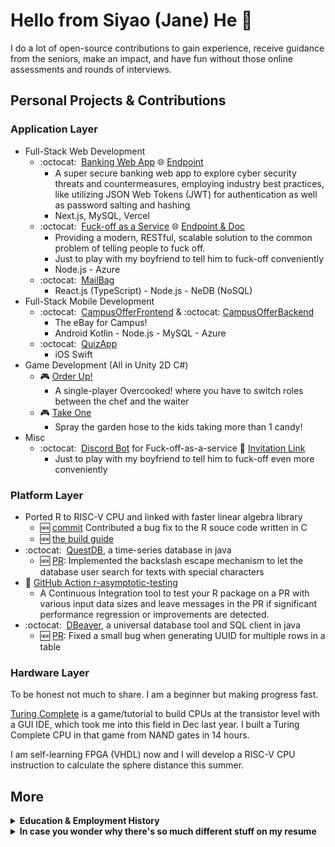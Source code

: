 # Hello from Siyao (Jane) He :wave:
I do a lot of open-source contributions to gain experience, receive guidance from the seniors, make an impact, and have fun without those online assessments and rounds of interviews.
## Personal Projects & Contributions
### Application Layer
* Full-Stack Web Development
  * :octocat:&nbsp; [Banking Web App](https://github.com/shuguang-lv/bank) :globe_with_meridians: [Endpoint](https://bank-liart-five.vercel.app/)
    * A super secure banking web app to explore cyber security threats and countermeasures, employing industry best practices, like utilizing JSON Web Tokens (JWT) for authentication as well as password salting and hashing
    * Next.js, MySQL, Vercel
  * :octocat:&nbsp; [Fuck-off as a Service](https://github.com/SiyaoIsHiding/foaas) :globe_with_meridians: [Endpoint & Doc](https://foaas-hoaxd.ondigitalocean.app/)
    * Providing a modern, RESTful, scalable solution to the common problem of telling people to fuck off.
    * Just to play with my boyfriend to tell him to fuck-off conveniently
    * Node.js - Azure
  * :octocat:&nbsp; [MailBag](https://github.com/SiyaoIsHiding/mailbag)
    * React.js (TypeScript) - Node.js - NeDB (NoSQL)
* Full-Stack Mobile Development
  * :octocat:&nbsp; [CampusOfferFrontend](https://github.com/SiyaoIsHiding/CampusOfferFrontend) & :octocat:&nbsp;[CampusOfferBackend](https://github.com/SiyaoIsHiding/CampusOfferBackend)
    * The eBay for Campus!
    * Android Kotlin - Node.js - MySQL - Azure
  * :octocat:&nbsp; [QuizApp](https://github.com/SiyaoIsHiding/QuizApp)
    * iOS Swift
* Game Development (All in Unity 2D C#)
  * :video_game: [Order Up!](https://madjuse.itch.io/order-up)
    * A single-player Overcooked! where you have to switch roles between the chef and the waiter
  * :video_game: [Take One](https://ginvr.itch.io/take-one)
    * Spray the garden hose to the kids taking more than 1 candy!
* Misc
  * :octocat:&nbsp; [Discord Bot](https://github.com/SiyaoIsHiding/foaas-discord-bot) for Fuck-off-as-a-service 🤖 [Invitation Link](https://github.com/SiyaoIsHiding/foaas-discord-bot) 
    * Just to play with my boyfriend to tell him to fuck-off even more conveniently

### Platform Layer
* Ported R to RISC-V CPU and linked with faster linear algebra library
  * :new: [commit](https://github.com/wch/r-source/commit/bf4049593ff6a022ce0e196086928ed77f9951a4) Contributed a bug fix to the R souce code written in C
  * :new: [the build guide](https://gist.github.com/SiyaoIsHiding)
* :octocat:&nbsp; [QuestDB](https://github.com/questdb/questdb), a time-series database in java
  * :new: [PR](https://github.com/questdb/questdb/pull/3006): Implemented the backslash escape mechanism to let the database user search for texts with special characters
* :wrench: [GitHub Action r-asymptotic-testing](https://github.com/marketplace/actions/r-asymptotic-testing)
  * A Continuous Integration tool to test your R package on a PR with various input data sizes and leave messages in the PR if significant performance regression or improvements are detected.
* :octocat:&nbsp; [DBeaver](https://github.com/dbeaver/dbeaver), a universal database tool and SQL client in java
  * :new: [PR](https://github.com/dbeaver/dbeaver/pull/19743): Fixed a small bug when generating UUID for multiple rows in a table

### Hardware Layer
To be honest not much to share. I am a beginner but making progress fast.

[Turing Complete](https://store.steampowered.com/app/1444480/Turing_Complete/) is a game/tutorial to build CPUs at the transistor level with a GUI IDE, which took me into this field in Dec last year. I built a Turing Complete CPU in that game from NAND gates in 14 hours.

I am self-learning FPGA (VHDL) now and I will develop a RISC-V CPU instruction to calculate the sphere distance this summer.

## More

<details>
<summary><strong>Education &amp; Employment History</strong></summary>
<br>
<p><strong>University of California, Irvine</strong>, 09/2022-12/2023<br>
Master of Software Engineering <br>
A+ in all courses<br></p>
<p><strong>Hong Kong Polytechnic University</strong>, 09/2018-06/2022<br>
Major in Accounting and Finance, Minor in Computing<br>
Dean's List for 4 years<br></p>
<p><strong>University of Cambridge</strong>, 07/2019<br>
Macroeconomics and Philosophy<br>
<br>
<p><strong>SAP</strong>, 06/2021-12/2021<br>
Intern as Support Engineer<br>
Developed a Node.js program to synchronize two kinds of databases<br>
Restructured the financial analysis scripts from O(n^2) to O(n)<br></p>
<p><strong>KPMG</strong>, 01/2021-04/2021<br>
Intern as Auditor<br></p>
</details>

<details>
<summary><strong>In case you wonder why there's so much different stuff on my resume</strong></summary>
<br>
<p>First, I am a career changer, so I started in the application layer and I made my way down.</p>
<p>Second, I find different kinds of pleasure in different fields of programming.</p>

<ol>
<li><strong>The pleasure of solving puzzles</strong>: Leetcoding, coding games.</li>
<li><strong>The pleasure of building, e.g. playing LEGO</strong>: application development, development of large-scale stuff.</li>
<li><strong>The pleasure of talking with the agency of truth that seldom lies unless it's too hot</strong>: hardware development, coding in assembly.</li>
<li><strong>The pleasure of retrospecting how the world runs and then modeling it</strong>: OOP</li>
<li><strong>The pleasure of hitting Enter</strong>: type-strict languages</li>
</ol>
</details>


